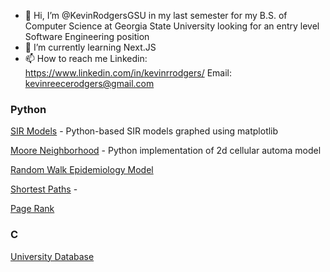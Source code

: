 - 👋 Hi, I’m @KevinRodgersGSU in my last semester for my B.S. of Computer Science at Georgia State University looking for an entry level Software Engineering position
- 🌱 I’m currently learning Next.JS
- 📫 How to reach me 
Linkedin: https://www.linkedin.com/in/kevinrrodgers/
Email: kevinreecerodgers@gmail.com

### Python
[SIR Models](https://github.com/KevinRodgersGSU/SIR_Models) - Python-based SIR models graphed using matplotlib

[Moore Neighborhood](https://github.com/KevinRodgersGSU/MooreNeighborhood) - Python implementation of 2d cellular automa model

[Random Walk Epidemiology Model](https://github.com/KevinRodgersGSU/RandomWalk)

[Shortest Paths](https://github.com/KevinRodgersGSU/ShortestPathsEasy) -

[Page Rank](https://github.com/KevinRodgersGSU/PageRank)

### C

[University Database](https://github.com/KevinRodgersGSU/C/tree/main/UniversityDB)
